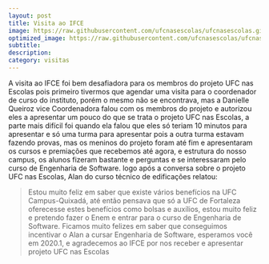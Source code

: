 ```yaml
---
layout: post
title: Visita ao IFCE
image: https://raw.githubusercontent.com/ufcnasescolas/ufcnasescolas.github.io/master/base/2019-06-18a/__capa.jpg
optimized_image: https://raw.githubusercontent.com/ufcnasescolas/ufcnasescolas.github.io/master/base/.thumb/2019-06-18a/Readme.jpg
subtitle: 
description: 
category: visitas
---
```

<!-- DON'T EDIT THIS FILE, GENERATED BY SCRIPT -->
<!-- DON'T EDIT THIS FILE, GENERATED BY SCRIPT -->
<!-- DON'T EDIT THIS FILE, GENERATED BY SCRIPT -->
<!-- DON'T EDIT THIS FILE, GENERATED BY SCRIPT -->
<!-- DON'T EDIT THIS FILE, GENERATED BY SCRIPT -->


A visita ao IFCE foi bem desafiadora para os membros do projeto UFC nas Escolas pois primeiro tivermos que agendar uma visita para o coordenador de curso do instituto, porém o mesmo não se encontrava, mas a Danielle Queiroz vice Coordenadora  falou com os membros do projeto e autorizou eles a apresentar um pouco do que se trata o projeto UFC nas Escolas, a parte mais difícil foi quando ela falou que eles só teriam 10 minutos para apresentar e só uma turma para apresentar pois a outra turma estavam fazendo provas, mas os meninos do projeto foram até fim e apresentaram os cursos e premiações que recebemos até agora, e estrutura do nosso campus, os alunos fizeram bastante e perguntas e se interessaram pelo curso de Engenharia de Software. logo após a conversa sobre o projeto UFC nas Escolas, Alan do curso técnico de edificações relatou:
> Estou muito feliz em saber que existe vários benefícios na UFC Campus-Quixadá, até então pensava que só a UFC de Fortaleza oferecesse estes benefícios como bolsas e auxílios, estou muito feliz e pretendo fazer o Enem e entrar para o curso de Engenharia de Software.
Ficamos muito felizes em saber que conseguimos incentivar o Alan a cursar Engenharia de Software, esperamos você em 2020.1, e agradecemos ao IFCE por nos receber e apresentar projeto UFC nas Escolas 
